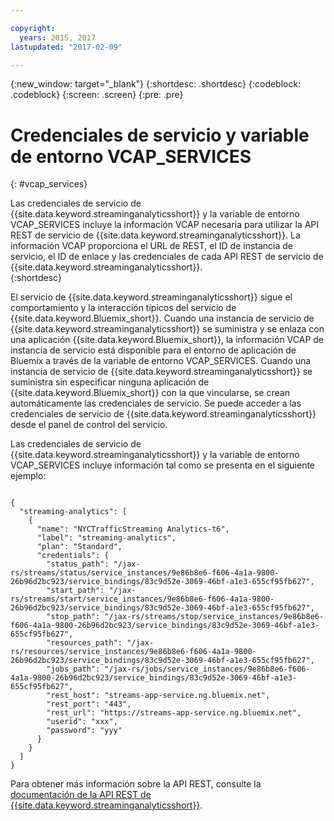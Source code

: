 ```yaml
---

copyright:
  years: 2015, 2017
lastupdated: "2017-02-09"

---
```


<!-- Attribute definitions --> 
{:new_window: target="_blank"}
{:shortdesc: .shortdesc}
{:codeblock: .codeblock}
{:screen: .screen}
{:pre: .pre}

# Credenciales de servicio y variable de entorno VCAP_SERVICES
{: #vcap_services}

Las credenciales de servicio de {{site.data.keyword.streaminganalyticsshort}} y la variable de entorno VCAP_SERVICES incluye la información VCAP necesaria para utilizar la API REST de servicio de {{site.data.keyword.streaminganalyticsshort}}. La información VCAP proporciona el URL de REST, el ID de instancia de servicio, el ID de enlace y las credenciales de cada API REST de servicio de {{site.data.keyword.streaminganalyticsshort}}.  
{:shortdesc}


El servicio de {{site.data.keyword.streaminganalyticsshort}} sigue el comportamiento y la interacción típicos del servicio de {{site.data.keyword.Bluemix_short}}. Cuando una instancia de servicio de {{site.data.keyword.streaminganalyticsshort}} se suministra y se enlaza con una aplicación {{site.data.keyword.Bluemix_short}}, la información VCAP de instancia de servicio está disponible para el entorno de aplicación de Bluemix a través de la variable de entorno VCAP_SERVICES. Cuando una instancia de servicio de {{site.data.keyword.streaminganalyticsshort}} se suministra sin especificar ninguna aplicación de {{site.data.keyword.Bluemix_short}} con la que vincularse, se crean automáticamente las credenciales de servicio. Se puede acceder a las credenciales de servicio de {{site.data.keyword.streaminganalyticsshort}} desde el panel de control del servicio.


Las credenciales de servicio de {{site.data.keyword.streaminganalyticsshort}} y la variable de entorno VCAP_SERVICES incluye información tal como se presenta en el siguiente ejemplo:

<pre><code>
{
  "streaming-analytics": [
    {
      "name": "NYCTrafficStreaming Analytics-t6",
      "label": "streaming-analytics",
      "plan": "Standard",
      "credentials": {
        "status_path": "/jax-rs/streams/status/service_instances/9e86b8e6-f606-4a1a-9800-26b96d2bc923/service_bindings/83c9d52e-3069-46bf-a1e3-655cf95fb627",
        "start_path": "/jax-rs/streams/start/service_instances/9e86b8e6-f606-4a1a-9800-26b96d2bc923/service_bindings/83c9d52e-3069-46bf-a1e3-655cf95fb627",
        "stop_path": "/jax-rs/streams/stop/service_instances/9e86b8e6-f606-4a1a-9800-26b96d2bc923/service_bindings/83c9d52e-3069-46bf-a1e3-655cf95fb627",
        "resources_path": "/jax-rs/resources/service_instances/9e86b8e6-f606-4a1a-9800-26b96d2bc923/service_bindings/83c9d52e-3069-46bf-a1e3-655cf95fb627",
        "jobs_path": "/jax-rs/jobs/service_instances/9e86b8e6-f606-4a1a-9800-26b96d2bc923/service_bindings/83c9d52e-3069-46bf-a1e3-655cf95fb627",
        "rest_host": "streams-app-service.ng.bluemix.net",
        "rest_port": "443",
        "rest_url": "https://streams-app-service.ng.bluemix.net",
        "userid": "xxx",
        "password": "yyy"
      }
    }
  ]
}	  
</code></pre>

Para obtener más información sobre la API REST, consulte la [documentación de la API REST de {{site.data.keyword.streaminganalyticsshort}}](https://console.ng.bluemix.net/apidocs/220). 
